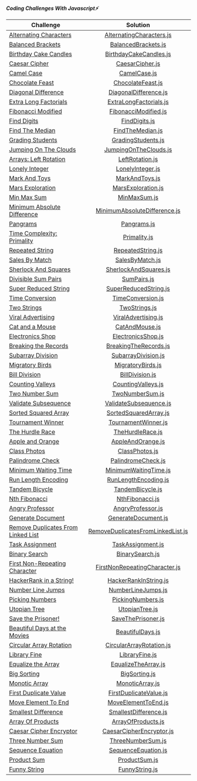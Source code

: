 ***Coding Challenges With Javascript⚡️***

| Challenge                                                                                                            |                                                             Solution                                                              | 
|----------------------------------------------------------------------------------------------------------------------|:---------------------------------------------------------------------------------------------------------------------------------:| 
| [Alternating Characters](https://www.hackerrank.com/challenges/alternating-characters/problem?h_r=internal-search)   |          [AlternatingCharacters.js](https://github.com/esrasen9/algo-challenges-js/blob/master/AlternatingCharacters.js)          |
| [Balanced Brackets](https://www.hackerrank.com/challenges/balanced-brackets/problem?h_r=internal-search)             |               [BalancedBrackets.js](https://github.com/esrasen9/algo-challenges-js/blob/master/BalancedBrackets.js)               | 
| [Birthday Cake Candles](https://www.hackerrank.com/challenges/birthday-cake-candles/problem?h_r=internal-search)     |            [BirthdayCakeCandles.js](https://github.com/esrasen9/algo-challenges-js/blob/master/BirthdayCakeCandles.js)            |
| [Caesar Cipher](https://www.hackerrank.com/challenges/caesar-cipher-1/problem)                                       |                   [CaesarCipher.js](https://github.com/esrasen9/algo-challenges-js/blob/master/CaesarCipher.js)                   |
| [Camel Case](https://www.hackerrank.com/challenges/camelcase/problem)                                                |                      [CamelCase.js](https://github.com/esrasen9/algo-challenges-js/blob/master/CamelCase.js)                      |
| [Chocolate Feast](https://www.hackerrank.com/challenges/chocolate-feast/problem)                                     |                 [ChocolateFeast.js](https://github.com/esrasen9/algo-challenges-js/blob/master/ChocolateFeast.js)                 |
| [Diagonal Difference](https://www.hackerrank.com/challenges/diagonal-difference/problem)                             |             [DiagonalDifference.js](https://github.com/esrasen9/algo-challenges-js/blob/master/DiagonalDifference.js)             |
| [Extra Long Factorials](https://www.hackerrank.com/challenges/extra-long-factorials/problem)                         |            [ExtraLongFactorials.js](https://github.com/esrasen9/algo-challenges-js/blob/master/ExtraLongFactorials.js)            |
| [Fibonacci Modified](https://www.hackerrank.com/challenges/fibonacci-modified/problem)                               |              [FibonacciModified.js](https://github.com/esrasen9/algo-challenges-js/blob/master/FibonacciModified.js)              |
| [Find Digits](https://www.hackerrank.com/challenges/find-digits/problem)                                             |                     [FindDigits.js](https://github.com/esrasen9/algo-challenges-js/blob/master/FindDigits.js)                     |
| [Find The Median](https://www.hackerrank.com/challenges/find-the-median/problem)                                     |                  [FindTheMedian.js](https://github.com/esrasen9/algo-challenges-js/blob/master/FindTheMedian.js)                  |
| [Grading Students](https://www.hackerrank.com/challenges/three-month-preparation-kit-grading/problem)                |                [GradingStudents.js](https://github.com/esrasen9/algo-challenges-js/blob/master/GradingStudents.js)                |
| [Jumping On The Clouds](https://www.hackerrank.com/challenges/jumping-on-the-clouds/problem)                         |             [JumpingOnTheClouds.js](https://github.com/esrasen9/algo-challenges-js/blob/master/JumpingOnTheClouds.js)             |
| [Arrays: Left Rotation](https://www.hackerrank.com/challenges/ctci-array-left-rotation/problem)                      |                   [LeftRotation.js](https://github.com/esrasen9/algo-challenges-js/blob/master/LeftRotation.js)                   |
| [Lonely Integer](https://www.hackerrank.com/challenges/ctci-lonely-integer/problem)                                  |                  [LonelyInteger.js](https://github.com/esrasen9/algo-challenges-js/blob/master/LonelyInteger.js)                  |
| [Mark And Toys](https://www.hackerrank.com/challenges/mark-and-toys/problem)                                         |                    [MarkAndToys.js](https://github.com/esrasen9/algo-challenges-js/blob/master/MarkAndToys.js)                    |
| [Mars Exploration](https://www.hackerrank.com/challenges/mars-exploration/problem)                                   |                [MarsExploration.js](https://github.com/esrasen9/algo-challenges-js/blob/master/MarsExploration.js)                |
| [Min Max Sum](https://www.hackerrank.com/challenges/mini-max-sum/problem)                                            |                      [MinMaxSum.js](https://github.com/esrasen9/algo-challenges-js/blob/master/MinMaxSum.js)                      |
| [Minimum Absolute Difference](https://www.hackerrank.com/challenges/minimum-absolute-difference-in-an-array/problem) |      [MinimumAbsoluteDifference.js](https://github.com/esrasen9/algo-challenges-js/blob/master/MinimumAbsoluteDifference.js)      |
| [Pangrams](https://www.hackerrank.com/challenges/pangrams/problem)                                                   |                       [Pangrams.js](https://github.com/esrasen9/algo-challenges-js/blob/master/Pangrams.js)                       |
| [Time Complexity: Primality](https://www.hackerrank.com/challenges/ctci-big-o/problem)                               |                      [Primality.js](https://github.com/esrasen9/algo-challenges-js/blob/master/Primality.js)                      |
| [Repeated String](https://www.hackerrank.com/challenges/repeated-string/problem)                                     |                 [RepeatedString.js](https://github.com/esrasen9/algo-challenges-js/blob/master/RepeatedString.js)                 |
| [Sales By Match](https://www.hackerrank.com/challenges/sock-merchant/problem)                                        |                   [SalesByMatch.js](https://github.com/esrasen9/algo-challenges-js/blob/master/SalesByMatch.js)                   |
| [Sherlock And Squares](https://www.hackerrank.com/challenges/sherlock-and-squares/problem)                           |             [SherlockAndSquares.js](https://github.com/esrasen9/algo-challenges-js/blob/master/SherlockAndSquares.js)             |
| [Divisible Sum Pairs](https://www.hackerrank.com/challenges/divisible-sum-pairs/problem)                             |                       [SumPairs.js](https://github.com/esrasen9/algo-challenges-js/blob/master/SumPairs.js)                       |
| [Super Reduced String](https://www.hackerrank.com/challenges/reduced-string/problem)                                 |             [SuperReducedString.js](https://github.com/esrasen9/algo-challenges-js/blob/master/SuperReducedString.js)             |
| [Time Conversion](https://www.hackerrank.com/challenges/time-conversion/problem)                                     |                 [TimeConversion.js](https://github.com/esrasen9/algo-challenges-js/blob/master/TimeConversion.js)                 |
| [Two Strings](https://www.hackerrank.com/challenges/two-strings/problem)                                             |                     [TwoStrings.js](https://github.com/esrasen9/algo-challenges-js/blob/master/TwoStrings.js)                     |
| [Viral Advertising](https://www.hackerrank.com/challenges/strange-advertising/problem)                               |               [ViralAdvertising.js](https://github.com/esrasen9/algo-challenges-js/blob/master/ViralAdvertising.js)               |
| [Cat and a Mouse](https://www.hackerrank.com/challenges/cats-and-a-mouse/problem)                                    |                    [CatAndMouse.js](https://github.com/esrasen9/algo-challenges-js/blob/master/CatAndMouse.js)                    |
| [Electronics Shop](https://www.hackerrank.com/challenges/electronics-shop/problem)                                   |                [ElectronicsShop.js](https://github.com/esrasen9/algo-challenges-js/blob/master/ElectronicsShop.js)                |
| [Breaking the Records](https://www.hackerrank.com/challenges/breaking-best-and-worst-records/problem)                |             [BreakingTheRecords.js](https://github.com/esrasen9/algo-challenges-js/blob/master/BreakingTheRecords.js)             |
| [Subarray Division](https://www.hackerrank.com/challenges/the-birthday-bar/problem)                                  |               [SubarrayDivision.js](https://github.com/esrasen9/algo-challenges-js/blob/master/SubarrayDivision.js)               |
| [Migratory Birds](https://www.hackerrank.com/challenges/migratory-birds/problem)                                     |                 [MigratoryBirds.js](https://github.com/esrasen9/algo-challenges-js/blob/master/MigratoryBirds.js)                 |
| [Bill Division](https://www.hackerrank.com/challenges/bon-appetit/problem)                                           |                   [BillDivision.js](https://github.com/esrasen9/algo-challenges-js/blob/master/BillDivision.js)                   |
| [Counting Valleys](https://www.hackerrank.com/challenges/counting-valleys/problem)                                   |                [CountingValleys.js](https://github.com/esrasen9/algo-challenges-js/blob/master/CountingValleys.js)                |
| [Two Number Sum](https://www.algoexpert.io/questions/Two%20Number%20Sum)                                             |                   [TwoNumberSum.js](https://github.com/esrasen9/algo-challenges-js/blob/master/TwoNumberSum.js)                   |
| [Validate Subsequence](https://www.algoexpert.io/questions/Validate%20Subsequence)                                   |            [ValidateSubsequence.js](https://github.com/esrasen9/algo-challenges-js/blob/master/ValidateSubsequence.js)            |
| [Sorted Squared Array](https://www.algoexpert.io/questions/Sorted%20Squared%20Array)                                 |             [SortedSquaredArray.js](https://github.com/esrasen9/algo-challenges-js/blob/master/SortedSquaredArray.js)             |
| [Tournament Winner](https://www.algoexpert.io/questions/Tournament%20Winner)                                         |               [TournamentWinner.js](https://github.com/esrasen9/algo-challenges-js/blob/master/TournamentWinner.js)               |
| [The Hurdle Race](https://www.hackerrank.com/challenges/the-hurdle-race/problem)                                     |                  [TheHurdleRace.js](https://github.com/esrasen9/algo-challenges-js/blob/master/TheHurdleRace.js)                  |
| [Apple and Orange](https://www.hackerrank.com/challenges/apple-and-orange/problem)                                   |                 [AppleAndOrange.js](https://github.com/esrasen9/algo-challenges-js/blob/master/AppleAndOrange.js)                 |
| [Class Photos](https://www.algoexpert.io/questions/Class%20Photos)                                                   |                    [ClassPhotos.js](https://github.com/esrasen9/algo-challenges-js/blob/master/ClassPhotos.js)                    | 
| [Palindrome Check](https://www.algoexpert.io/questions/Palindrome%20Check)                                           |                [PalindromeCheck.js](https://github.com/esrasen9/algo-challenges-js/blob/master/PalindromeCheck.js)                |
| [Minimum Waiting Time](https://www.algoexpert.io/questions/Minimum%20Waiting%20Time)                                 |             [MinimumWaitingTime.js](https://github.com/esrasen9/algo-challenges-js/blob/master/MinimumWaitingTime.js)             |
| [Run Length Encoding](https://www.algoexpert.io/questions/Run-Length%20Encoding)                                     |              [RunLengthEncoding.js](https://github.com/esrasen9/algo-challenges-js/blob/master/RunLengthEncoding.js)              |
| [Tandem Bicycle](https://www.algoexpert.io/questions/Tandem%20Bicycle)                                               |                  [TandemBicycle.js](https://github.com/esrasen9/algo-challenges-js/blob/master/TandemBicycle.js)                  |
| [Nth Fibonacci](https://www.algoexpert.io/questions/Nth%20Fibonacci)                                                 |                   [NthFibonacci.js](https://github.com/esrasen9/algo-challenges-js/blob/master/NthFibonacci.js)                   |
| [Angry Professor](https://www.hackerrank.com/challenges/angry-professor/problem)                                     |                 [AngryProfessor.js](https://github.com/esrasen9/algo-challenges-js/blob/master/AngryProfessor.js)                 |
| [Generate Document](https://www.algoexpert.io/questions/Generate%20Document)                                         |               [GenerateDocument.js](https://github.com/esrasen9/algo-challenges-js/blob/master/GenerateDocument.js)               |
| [Remove Duplicates From Linked List](https://www.algoexpert.io/questions/Remove%20Duplicates%20From%20Linked%20List) | [RemoveDuplicatesFromLinkedList.js](https://github.com/esrasen9/algo-challenges-js/blob/master/RemoveDuplicatesFromLinkedList.js) | 
| [Task Assignment](https://www.algoexpert.io/questions/Task%20Assignment)                                             |                 [TaskAssignment.js](https://github.com/esrasen9/algo-challenges-js/blob/master/TaskAssignment.js)                 |
| [Binary Search](https://www.algoexpert.io/questions/Binary%20Search)                                                 |                   [BinarySearch.js](https://github.com/esrasen9/algo-challenges-js/blob/master/BinarySearch.js)                   |
| [First Non-Repeating Character](https://www.algoexpert.io/questions/First%20Non-Repeating%20Character)               |     [FirstNonRepeatingCharacter.js](https://github.com/esrasen9/algo-challenges-js/blob/master/FirstNonRepeatingCharacter.js)     |
| [HackerRank in a String!](https://www.hackerrank.com/challenges/hackerrank-in-a-string/problem?isFullScreen=false)   |             [HackerRankInString.js](https://github.com/esrasen9/algo-challenges-js/blob/master/HackerRankInString.js)             |
| [Number Line Jumps](https://www.hackerrank.com/challenges/kangaroo/problem)                                          |                [NumberLineJumps.js](https://github.com/esrasen9/algo-challenges-js/blob/master/NumberLineJumps.js)                |
| [Picking Numbers](https://www.hackerrank.com/challenges/picking-numbers/problem?isFullScreen=false)                  |                 [PickingNumbers.js](https://github.com/esrasen9/algo-challenges-js/blob/master/PickingNumbers.js)                 |                                                                
| [Utopian Tree](https://www.hackerrank.com/challenges/utopian-tree/problem?isFullScreen=false)                        |                    [UtopianTree.js](https://github.com/esrasen9/algo-challenges-js/blob/master/UtopianTree.js)                    |
| [Save the Prisoner!](https://www.hackerrank.com/challenges/save-the-prisoner/problem?isFullScreen=false)             |                [SaveThePrisoner.js](https://github.com/esrasen9/algo-challenges-js/blob/master/SaveThePrisoner.js)                |                                                                
| [Beautiful Days at the Movies](https://www.hackerrank.com/challenges/beautiful-days-at-the-movies/problem)           |                  [BeautifulDays.js](https://github.com/esrasen9/algo-challenges-js/blob/master/BeautifulDays.js)                  |
| [Circular Array Rotation](https://www.hackerrank.com/challenges/circular-array-rotation/problem)                     |          [CircularArrayRotation.js](https://github.com/esrasen9/algo-challenges-js/blob/master/CircularArrayRotation.js)          |
| [Library Fine](https://www.hackerrank.com/challenges/library-fine/problem)                                           |                    [LibraryFine.js](https://github.com/esrasen9/algo-challenges-js/blob/master/LibraryFine.js)                    |
| [Equalize the Array](https://www.hackerrank.com/challenges/equality-in-a-array/problem)                              |               [EqualizeTheArray.js](https://github.com/esrasen9/algo-challenges-js/blob/master/EqualizeTheArray.js)               |
| [Big Sorting](https://www.hackerrank.com/challenges/big-sorting/problem)                                             |                     [BigSorting.js](https://github.com/esrasen9/algo-challenges-js/blob/master/BigSorting.js)                     |
| [Monotic Array](https://www.algoexpert.io/questions/Monotonic%20Array)                                               |                   [MonoticArray.js](https://github.com/esrasen9/algo-challenges-js/blob/master/MonoticArray.js)                   |
| [First Duplicate Value](https://www.algoexpert.io/questions/First%20Duplicate%20Value)                               |            [FirstDuplicateValue.js](https://github.com/esrasen9/algo-challenges-js/blob/master/FirstDuplicateValue.js)            |
| [Move Element To End](https://www.algoexpert.io/questions/Move%20Element%20To%20End)                                 |               [MoveElementToEnd.js](https://github.com/esrasen9/algo-challenges-js/blob/master/MoveElementToEnd.js)               |                                                    
| [Smallest Difference](https://www.algoexpert.io/questions/Smallest%20Difference)                                     |             [SmallestDifference.js](https://github.com/esrasen9/algo-challenges-js/blob/master/SmallestDifference.js)             |
| [Array Of Products](https://www.algoexpert.io/questions/Array%20Of%20Products)                                       |                [ArrayOfProducts.js](https://github.com/esrasen9/algo-challenges-js/blob/master/ArrayOfProducts.js)                |
| [Caesar Cipher Encryptor](https://www.algoexpert.io/questions/Caesar%20Cipher%20Encryptor)                           |          [CaesarCipherEncryptor.js](https://github.com/esrasen9/algo-challenges-js/blob/master/CaesarCipherEncryptor.js)          |                                                    
| [Three Number Sum](https://www.algoexpert.io/questions/Three%20Number%20Sum)                                         |                 [ThreeNumberSum.js](https://github.com/esrasen9/algo-challenges-js/blob/master/ThreeNumberSum.js)                 |                                                       
| [Sequence Equation](https://www.hackerrank.com/challenges/permutation-equation/problem)                              |               [SequenceEquation.js](https://github.com/esrasen9/algo-challenges-js/blob/master/SequenceEquation.js)               |
| [Product Sum](https://www.algoexpert.io/questions/Product%20Sum)                                                     |                     [ProductSum.js](https://github.com/esrasen9/algo-challenges-js/blob/master/ProductSum.js)                     |                                                                
| [Funny String](https://www.hackerrank.com/challenges/funny-string/problem)                                           |                    [FunnyString.js](https://github.com/esrasen9/algo-challenges-js/blob/master/FunnyString.js)                    |